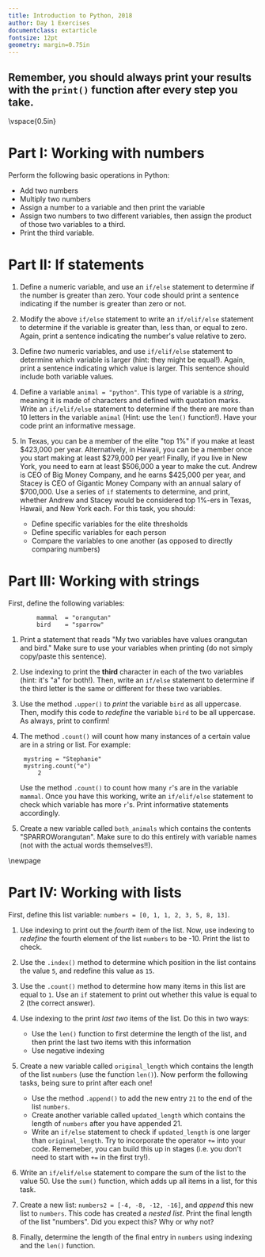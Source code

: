 ```yaml
---
title: Introduction to Python, 2018 
author: Day 1 Exercises
documentclass: extarticle
fontsize: 12pt
geometry: margin=0.75in
---
```


## **Remember, you should always print your results with the `print()` function after every step you take.**

\vspace{0.5in}

# Part I: Working with numbers

Perform the following basic operations in Python:

+ Add two numbers
+ Multiply two numbers
+ Assign a number to a variable and then print the variable
+ Assign two numbers to two different variables, then assign the product of those two variables to a third. 
+ Print the third variable.


# Part II: If statements

1. Define a numeric variable, and use an `if/else` statement to determine if the number is greater than zero. Your code should print a sentence indicating if the number is greater than zero or not.

2. Modify the above `if/else` statement to write an `if/elif/else` statement to determine if the variable is greater than, less than, or equal to zero. Again, print a sentence indicating the number's value relative to zero.

3. Define *two* numeric variables, and use `if/elif/else` statement to determine which variable is larger (hint: they might be equal!). Again, print a sentence indicating which value is larger. This sentence should include both variable values.

4. Define a variable `animal = "python"`. This type of variable is a *string*, meaning it is made of characters and defined with quotation marks.  Write an `if/elif/else` statement to determine if the there are more than 10 letters in the variable `animal` (Hint: use the `len()` function!). Have your code print an informative message.

5. 	In Texas, you can be a member of the elite "top 1%" if you make at least $423,000 per year. Alternatively, in Hawaii, you can be a member once you start making at least $279,000 per year! Finally, if you live in New York, you need to earn at least $506,000 a year to make the cut. 
Andrew is CEO of Big Money Company, and he earns $425,000 per year, and Stacey is CEO of Gigantic Money Company with an annual salary of $700,000. Use a series of `if` statements to determine, and print, whether Andrew and Stacey would be considered top 1%-ers in Texas, Hawaii, and New York each. For this task, you should:
	+ Define specific variables for the elite thresholds
	+ Define specific variables for each person
	+ Compare the variables to one another (as opposed to directly comparing numbers)
  
# Part III: Working with strings 

First, define the following variables:

			mammal  = "orangutan"
			bird    = "sparrow"
		
1. Print a statement that reads "My two variables have values orangutan and bird." Make sure to use your variables when printing (do not simply copy/paste this sentence).

2. Use indexing to print the **third** character in each of the two variables (hint: it's "a" for both!). Then, write an `if/else` statement to determine if the third letter is the same or different for these two variables. 

3. Use the method `.upper()` to *print* the variable `bird` as all uppercase. Then, modify this code to *redefine* the variable `bird` to be all uppercase. As always, print to confirm!


4. The method `.count()` will count how many instances of a certain value are in a string or list. For example:

		mystring = "Stephanie"
		mystring.count("e")
		    2

	Use the method `.count()` to count how many `r`'s are in the variable `mammal`. Once you have this working, write an `if/elif/else` statement to check which variable has more `r`'s. Print informative statements accordingly.

5. Create a new variable called `both_animals` which contains the contents "SPARROWorangutan". Make sure to do this entirely with variable names (not with the actual words themselves!!). 

\newpage
# Part IV: Working with lists 

First, define this list variable: `numbers = [0, 1, 1, 2, 3, 5, 8, 13]`.

1. Use indexing to print out the *fourth* item of the list. Now, use indexing to *redefine* the fourth element of the list `numbers` to be -10. Print the list to check.

2. Use the `.index()` method to determine which position in the list contains the value `5`, and redefine this value as `15`.

3. Use the `.count()` method to determine how many items in this list are equal to `1`. Use an `if` statement to print out whether this value is equal to 2 (the correct answer).

4. Use indexing to the print *last two* items of the list. Do this in two ways:
	+ Use the `len()` function to first determine the length of the list, and then print the last two items with this information
	+ Use negative indexing

5. Create a new variable called `original_length` which contains the length of the list `numbers` (use the function `len()`). Now perform the following tasks, being sure to print after each one!

	+ Use the method `.append()` to add the new entry `21` to the end of the list `numbers`. 
	+ Create another variable called `updated_length` which contains the length of `numbers` after you have appended 21. 
	+ Write an `if/else` statement to check if `updated_length` is one larger than `original_length`. Try to incorporate the operator `+=` into your code. Rememeber, you can build this up in stages (i.e. you don't need to start with `+=` in the first try!). 
 
6. Write an `if/elif/else` statement to compare the sum of the list to the value 50. Use the `sum()` function, which adds up all items in a list, for this task.

7. Create a new list: `numbers2 = [-4, -8, -12, -16]`, and *append* this new list to `numbers`. This code has created a *nested list*. Print the final length of the list "numbers". Did you expect this? Why or why not?

8. Finally, determine the length of the final entry in `numbers` using indexing and the `len()` function. 
